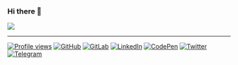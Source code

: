 ### Hi there 👋

<picture>
  <source 
    srcset="https://github-readme-stats.vercel.app/api?username=reatlat&show_icons=true&theme=dark"
    media="(prefers-color-scheme: dark)"
  />
  <source
    srcset="https://github-readme-stats.vercel.app/api?username=reatlat&show_icons=true"
    media="(prefers-color-scheme: light), (prefers-color-scheme: no-preference)"
  />
  <img src="https://github-readme-stats.vercel.app/api?username=reatlat&show_icons=true" />
</picture>

<!--
<br/>

<picture>
  <source 
    srcset="https://github-readme-stats.vercel.app/api/top-langs/?username=reatlat&layout=compact&theme=dark"
    media="(prefers-color-scheme: dark)"
  />
  <source
    srcset="https://github-readme-stats.vercel.app/api/top-langs/?username=reatlat&layout=compact"
    media="(prefers-color-scheme: light), (prefers-color-scheme: no-preference)"
  />
  <img src="https://github-readme-stats.vercel.app/api/top-langs/?username=reatlat&layout=compact" />
</picture>
-->

---

[![Profile views](https://komarev.com/ghpvc/?username=reatlat&label=Profile%20views&style=social)](https://github.com/reatlat)
[![GitHub](https://img.shields.io/twitter/url?label=GitHub&logo=github&style=social&url=https%3A%2F%2Fgithub.com%2Freatlat)](https://github.com/reatlat)
[![GitLab](https://img.shields.io/twitter/url?label=GitLab&logo=gitlab&style=social&url=https%3A%2F%2Fgitlab.com%2Freatlat)](https://gitlab.com/reatlat)
[![LinkedIn](https://img.shields.io/twitter/url?label=LinkedIn&logo=linkedin&style=social&url=https%3A%2F%2Fwww.linkedin.com%2Fin%2Freatlat%2F)](https://www.linkedin.com/in/reatlat/)
[![CodePen](https://img.shields.io/twitter/url?label=CodePen&logo=codepen&style=social&url=https%3A%2F%2Fcodepen.io%2Freatlat%2F)](https://codepen.io/reatlat)
[![Twitter](https://img.shields.io/twitter/url?style=social&url=https%3A%2F%2Ftwitter.com%2Freatlat)](https://twitter.com/reatlat)
[![Telegram](https://img.shields.io/twitter/url?label=Telegram&logo=telegram&style=social&url=https%3A%2F%2Ft.me%2Freatlat)](https://t.me/reatlat)


<!--
**reatlat/reatlat** is a ✨ _special_ ✨ repository because its `README.md` (this file) appears on your GitHub profile.

Here are some ideas to get you started:

- 🔭 I’m currently working on ...
- 🌱 I’m currently learning ...
- 👯 I’m looking to collaborate on ...
- 🤔 I’m looking for help with ...
- 💬 Ask me about ...
- 📫 How to reach me: ...
- 😄 Pronouns: ...
- ⚡ Fun fact: ...
-->
